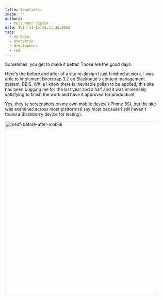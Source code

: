 ```yaml
---
title: Sometimes.
image: ''
authors:
  - melsumner_g2q1b4
date: 2014-11-15T18:33:28.000Z
tags:
  - my-bbis
  - bootstrap
  - development
  - rwd
---
```

Sometimes, you get to make it better. Those are the good days.

Here's the before and after of a site re-design I just finished at work. I was able to implement Bootstrap 3.2 on Blackbaud's content management system, BBIS. While I know there is inevitable polish to be applied, this site has been bugging me for the last year and a half and it was immensely satisfying to finish the work and have it approved for production!

Yes, they're screenshots on my own mobile device (iPhone 5S), but the site was examined across most platforms(I say most because I still haven't found a Blackberry device for testing).

<a href="http://blog.melsumner.com/wp-content/uploads/2014/11/medf-before-after-mobile.png"><img class="aligncenter wp-image-208 size-full" src="http://blog.melsumner.com/wp-content/uploads/2014/11/medf-before-after-mobile.png" alt="medf-before-after-mobile" width="700" height="572" /></a>

&nbsp;

&nbsp;

&nbsp;
